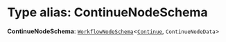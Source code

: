 # Type alias: ContinueNodeSchema

**ContinueNodeSchema**: [`WorkflowNodeSchema`](/auto-docs/interface/interfaces/WorkflowNodeSchema.md)<[`Continue`](/auto-docs/interface/enums/FlowGramNode.md#continue), `ContinueNodeData`>
